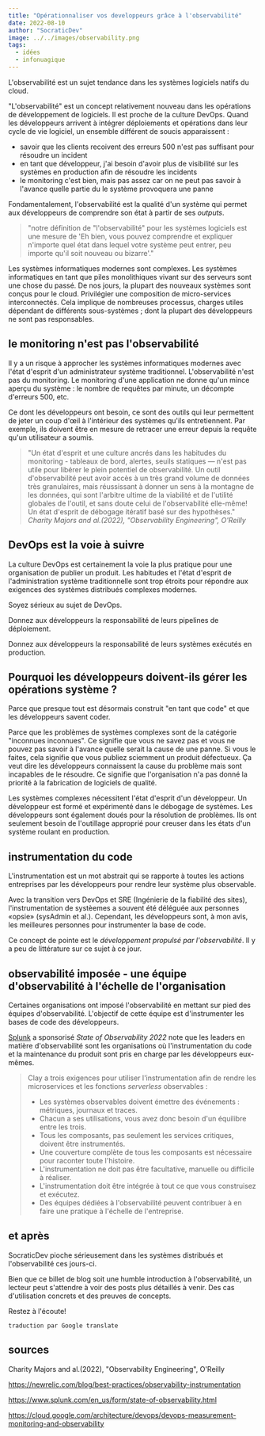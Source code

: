 ```yaml
---
title: "Opérationnaliser vos developpeurs grâce à l'observabilité"
date: 2022-08-10
author: "SocraticDev"
image: ../../images/observability.png
tags:
  - idées
  - infonuagique
---
```


L'observabilité est un sujet tendance dans les systèmes logiciels natifs du cloud.

"L'observabilité" est un concept relativement nouveau dans les opérations de développement de logiciels.
Il est proche de la culture DevOps. Quand les développeurs arrivent à intégrer
déploiements et opérations dans leur cycle de vie logiciel, un ensemble différent de soucis apparaissent :

- savoir que les clients recoivent des erreurs 500 n'est pas suffisant pour
  résoudre un incident
- en tant que développeur, j'ai besoin d'avoir plus de visibilité sur les
  systèmes en production afin de résoudre les incidents
- le monitoring c'est bien, mais pas assez car on ne peut pas savoir à l'avance quelle partie du
  le système provoquera une panne

Fondamentalement, l'observabilité est la qualité d'un système qui permet aux développeurs de
comprendre son état à partir de ses _outputs_.

> "notre définition de "l'observabilité" pour les systèmes logiciels est une mesure de
> 'Eh bien, vous pouvez comprendre et expliquer n'importe quel état dans lequel votre système peut entrer,
> peu importe qu'il soit nouveau ou bizarre'."

Les systèmes informatiques modernes sont complexes. Les systèmes informatiques en tant que piles monolithiques vivant sur des serveurs sont une chose du
passé. De nos jours, la plupart des nouveaux systèmes sont conçus pour le cloud. Privilégier une
composition de micro-services interconnectés. Cela implique de nombreuses
processus, charges utiles dépendant de différents sous-systèmes ; dont la plupart des développeurs
ne sont pas responsables.

## le monitoring n'est pas l'observabilité

Il y a un risque à approcher les systèmes informatiques modernes avec l'état
d'esprit d'un administrateur système traditionnel. L'observabilité n'est pas du
monitoring. Le monitoring d'une application ne donne qu'un mince aperçu du
système : le nombre de requêtes par minute, un décompte d'erreurs 500, etc.

Ce dont les développeurs ont besoin, ce sont des outils qui leur permettent de
jeter un coup d'œil à l'intérieur des systèmes qu'ils entretiennent.
Par exemple, ils doivent être en mesure de retracer une erreur depuis la
requête qu'un utilisateur a soumis.

> "Un état d'esprit et une culture ancrés dans les habitudes du monitoring - tableaux de bord,
> alertes, seuils statiques — n'est pas utile pour libérer le plein potentiel de
> observabilité. Un outil d'observabilité peut avoir accès à un très grand volume
> de données très granulaires, mais réussissant à donner un sens à la montagne de
> les données, qui sont l'arbitre ultime de la viabilité et de l'utilité globales de
> l'outil, et sans doute celui de l'observabilité elle-même!
> Un état d'esprit de débogage itératif basé sur des hypothèses."
> <cite>Charity Majors and al.(2022), "Observability Engineering", O'Reilly</cite>

## DevOps est la voie à suivre

La culture DevOps est certainement la voie la plus pratique pour une organisation de publier un
produit. Les habitudes et l'état d'esprit de l'administration système traditionnelle sont trop étroits
pour répondre aux exigences des systèmes distribués complexes modernes.

Soyez sérieux au sujet de DevOps.

Donnez aux développeurs la responsabilité de leurs pipelines de déploiement.

Donnez aux développeurs la responsabilité de leurs systèmes exécutés en production.

## Pourquoi les développeurs doivent-ils gérer les opérations système ?

Parce que presque tout est désormais construit "en tant que code" et que les
développeurs savent coder.

Parce que les problèmes de systèmes complexes sont de la catégorie "inconnues inconnues". Ce
signifie que vous ne savez pas et vous ne pouvez pas savoir à l'avance quelle serait la cause de
une panne. Si vous le faites, cela signifie que vous publiez sciemment un produit défectueux. Ça veut dire
les développeurs connaissent la cause du problème mais sont incapables de le résoudre. Ce
signifie que l'organisation n'a pas donné la priorité à la fabrication de logiciels de qualité.

Les systèmes complexes nécessitent l'état d'esprit d'un développeur. Un développeur est formé et
expérimenté dans le débogage de systèmes. Les développeurs sont également doués
pour la résolution de problèmes. Ils ont seulement besoin de l'outillage
approprié pour creuser dans les états d'un système roulant en production.

## instrumentation du code

L'instrumentation est un mot abstrait qui se rapporte à toutes les actions
entreprises par les développeurs pour rendre leur système plus observable.

Avec la transition vers DevOps et SRE (Ingénierie de la fiabilité des sites),
l'instrumentation de systèemes a souvent été déléguée aux personnes «opsie» (sysAdmin et al.).
Cependant, les développeurs sont, à mon avis, les meilleures personnes pour
instrumenter la base de code.

Ce concept de pointe est le _développement propulsé par l'observabilité_. Il y a
peu de littérature sur ce sujet à ce jour.

## observabilité imposée - une équipe d'observabilité à l'échelle de l'organisation

Certaines organisations ont imposé l'observabilité en mettant sur pied des
équipes d'observabilité. L'objectif de cette équipe est d'instrumenter les bases
de code des développeurs.

[Splunk](splunk.com) a sponsorisé _State of Observability 2022_ note que les leaders
en matière d'observabilité sont les organisations où l'instrumentation du code
et la maintenance du produit sont pris en charge par les développeurs eux-mêmes.

> Clay a trois exigences pour utiliser l'instrumentation afin de rendre les microservices et les fonctions _serverless_ observables :
>
> - Les systèmes observables doivent émettre des événements : métriques, journaux et traces.
> - Chacun a ses utilisations, vous avez donc besoin d'un équilibre entre les trois.
> - Tous les composants, pas seulement les services critiques, doivent être instrumentés.
> - Une couverture complète de tous les composants est nécessaire pour raconter toute l'histoire.
> - L'instrumentation ne doit pas être facultative, manuelle ou difficile à réaliser.
> - L'instrumentation doit être intégrée à tout ce que vous construisez et exécutez.
> - Des équipes dédiées à l'observabilité peuvent contribuer à en faire une pratique à l'échelle de l'entreprise.

## et après

SocraticDev pioche sérieusement dans les systèmes distribués et l'observabilité
ces jours-ci.

Bien que ce billet de blog soit une humble introduction à l'observabilité, un lecteur peut s'attendre à
voir des posts plus détaillés à venir. Des cas d'utilisation concrets et des preuves de concepts.

Restez à l'écoute!

`traduction par Google translate`

## sources

Charity Majors and al.(2022), "Observability Engineering", O'Reilly

https://newrelic.com/blog/best-practices/observability-instrumentation

https://www.splunk.com/en_us/form/state-of-observability.html

https://cloud.google.com/architecture/devops/devops-measurement-monitoring-and-observability
